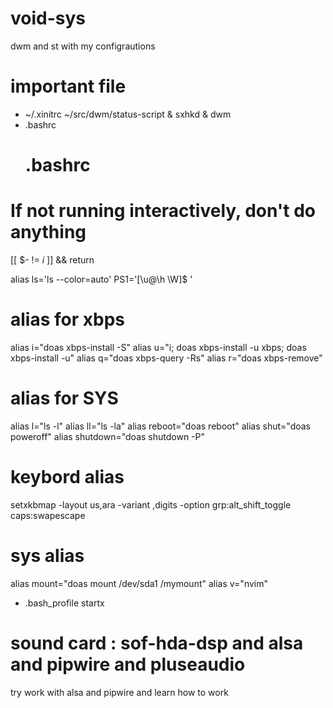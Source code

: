 # void-sys
dwm and st with my configrautions 

# important file 
  - ~/.xinitrc
    ~/src/dwm/status-script &
    sxhkd &
    dwm
  - .bashrc
      # .bashrc

# If not running interactively, don't do anything
[[ $- != *i* ]] && return

alias ls='ls --color=auto'
PS1='[\u@\h \W]\$ '

# alias for xbps
alias i="doas xbps-install -S"
alias u="i; doas xbps-install -u xbps; doas xbps-install -u"
alias q="doas xbps-query -Rs"
alias r="doas xbps-remove"

# alias for SYS
alias l="ls -l"
alias ll="ls -la"
alias reboot="doas reboot"
alias shut="doas poweroff"
alias shutdown="doas shutdown -P"

# keybord alias
setxkbmap -layout us,ara -variant ,digits -option grp:alt_shift_toggle caps:swapescape

# sys alias
alias mount="doas mount /dev/sda1 /mymount"
alias v="nvim"

- .bash_profile
   startx
# sound card : sof-hda-dsp and alsa and pipwire and pluseaudio
  try work with alsa and pipwire and learn how to
  work



